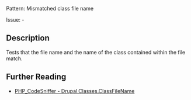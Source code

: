 Pattern: Mismatched class file name

Issue: -

## Description

Tests that the file name and the name of the class contained within the file match.

## Further Reading

* [PHP_CodeSniffer - Drupal.Classes.ClassFileName](https://git.drupalcode.org/project/coder/-/tree/8.3.x/coder_sniffer/Drupal/Sniffs/Classes/ClassFileNameSniff.php)